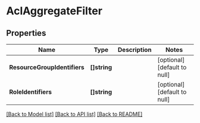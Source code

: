 # AclAggregateFilter

## Properties
Name | Type | Description | Notes
------------ | ------------- | ------------- | -------------
**ResourceGroupIdentifiers** | **[]string** |  | [optional] [default to null]
**RoleIdentifiers** | **[]string** |  | [optional] [default to null]

[[Back to Model list]](../README.md#documentation-for-models) [[Back to API list]](../README.md#documentation-for-api-endpoints) [[Back to README]](../README.md)

